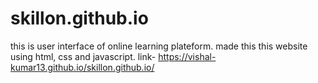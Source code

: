 # skillon.github.io
this is user interface of online learning plateform.
made this this website using html, css and javascript.
link- https://vishal-kumar13.github.io/skillon.github.io/
